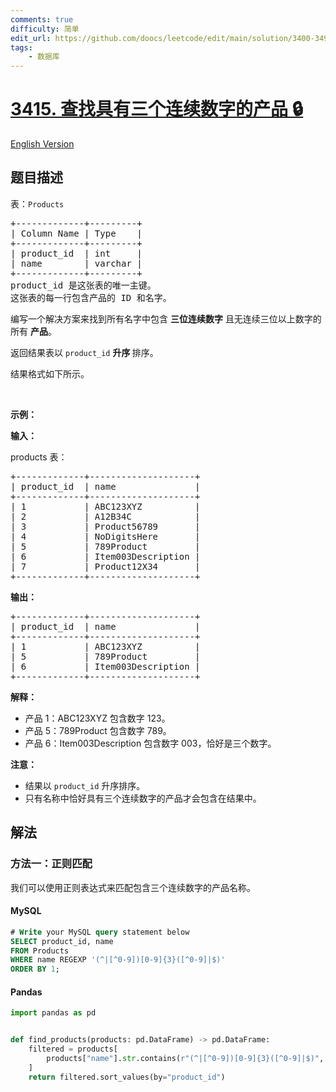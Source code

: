 ```yaml
---
comments: true
difficulty: 简单
edit_url: https://github.com/doocs/leetcode/edit/main/solution/3400-3499/3415.Find%20Products%20with%20Three%20Consecutive%20Digits/README.md
tags:
    - 数据库
---
```


<!-- problem:start -->

# [3415. 查找具有三个连续数字的产品 🔒](https://leetcode.cn/problems/find-products-with-three-consecutive-digits)

[English Version](/solution/3400-3499/3415.Find%20Products%20with%20Three%20Consecutive%20Digits/README_EN.md)

## 题目描述

<!-- description:start -->

<p>表：<code>Products</code></p>

<pre>
+-------------+---------+
| Column Name | Type    |
+-------------+---------+
| product_id  | int     |
| name        | varchar |
+-------------+---------+
product_id 是这张表的唯一主键。
这张表的每一行包含产品的 ID 和名字。
</pre>

<p>编写一个解决方案来找到所有名字中包含 <strong>三位连续数字</strong>&nbsp;且无连续三位以上数字的所有 <strong>产品</strong>。</p>

<p>返回结果表以&nbsp;<code>product_id</code> <strong>升序&nbsp;</strong>排序。</p>

<p>结果格式如下所示。</p>

<p>&nbsp;</p>

<p><strong class="example">示例：</strong></p>

<div class="example-block">
<p><strong>输入：</strong></p>

<p>products 表：</p>

<pre class="example-io">
+-------------+--------------------+
| product_id  | name               |
+-------------+--------------------+
| 1           | ABC123XYZ          |
| 2           | A12B34C            |
| 3           | Product56789       |
| 4           | NoDigitsHere       |
| 5           | 789Product         |
| 6           | Item003Description |
| 7           | Product12X34       |
+-------------+--------------------+
</pre>

<p><strong>输出：</strong></p>

<pre class="example-io">
+-------------+--------------------+
| product_id  | name               |
+-------------+--------------------+
| 1           | ABC123XYZ          |
| 5           | 789Product         |
| 6           | Item003Description |
+-------------+--------------------+
</pre>

<p><strong>解释：</strong></p>

<ul>
	<li>产品 1：ABC123XYZ 包含数字 123。</li>
	<li>产品 5：789Product&nbsp;包含数字 789。</li>
	<li>产品 6：Item003Description 包含数字 003，恰好是三个数字。</li>
</ul>

<p><strong>注意：</strong></p>

<ul>
	<li>结果以&nbsp;<code>product_id</code>&nbsp;升序排序。</li>
	<li>只有名称中恰好具有三个连续数字的产品才会包含在结果中。</li>
</ul>
</div>

<!-- description:end -->

## 解法

<!-- solution:start -->

### 方法一：正则匹配

我们可以使用正则表达式来匹配包含三个连续数字的产品名称。

<!-- tabs:start -->

#### MySQL

```sql
# Write your MySQL query statement below
SELECT product_id, name
FROM Products
WHERE name REGEXP '(^|[^0-9])[0-9]{3}([^0-9]|$)'
ORDER BY 1;
```

#### Pandas

```python
import pandas as pd


def find_products(products: pd.DataFrame) -> pd.DataFrame:
    filtered = products[
        products["name"].str.contains(r"(^|[^0-9])[0-9]{3}([^0-9]|$)", regex=True)
    ]
    return filtered.sort_values(by="product_id")
```

<!-- tabs:end -->

<!-- solution:end -->

<!-- problem:end -->
